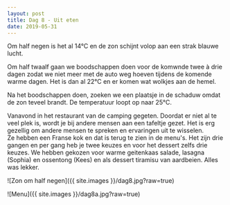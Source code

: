 ```yaml
---
layout: post
title: Dag 8 - Uit eten
date: 2019-05-31
---
```

Om half negen is het al 14°C en de zon schijnt volop aan een strak blauwe lucht.  

Om half twaalf gaan we boodschappen doen voor de komwnde twee à drie dagen zodat we niet meer met de auto weg hoeven tijdens de komende warme dagen. Het is dan al 22°C en er komen wat wolkjes aan de hemel.  

Na het boodschappen doen, zoeken we een plaatsje in de schaduw omdat de zon teveel brandt. De temperatuur loopt op naar 25°C.  

Vanavond in het restaurant van de camping gegeten. Doordat er niet al te veel plek is, wordt je bij andere mensen aan een tafeltje gezet. Het is erg gezellig om andere mensen te spreken en ervaringen uit te wisselen.  
Ze hebben een Franse kok en dat is terug te zien in de menu's. Het zijn drie gangen en per gang heb je twee keuzes en voor het dessert zelfs drie keuzes. We hebben gekozen voor warme geitenkaas salade, lasagna (Sophia) en ossentong (Kees) en als dessert tiramisu van aardbeien. Alles was lekker.


![Zon om half negen]({{ site.images }}/dag8.jpg?raw=true)   


![Menu]({{ site.images }}/dag8a.jpg?raw=true)